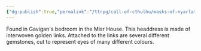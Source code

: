 ```yaml
---
{"dg-publish":true,"permalink":"/ttrpg/call-of-cthulhu/masks-of-nyarlathotep/players/tomes-and-artefacts/england/headdress-of-eyes/","tags":["TTRPG/Games/MoN"]}
---
```


Found in Gavigan's bedroom in the Misr House. This headdress is made of interwoven golden links. Attached to the links are several different gemstones, cut to represent eyes of many different colours.